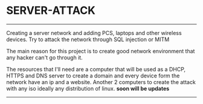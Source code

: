 # SERVER-ATTACK
---

Creating a server network and adding PCS, laptops and other wireless devices. Try to attack the network through SQL injection or MITM 

The main reason for this project is to create good network environment that any hacker can't go through it.

The resources that I'll need are a computer that will be used as a DHCP, HTTPS and DNS server to create a domain and every device form the network have an ip and a website.
Another 2 computers to create the attack with any iso ideally any distribution of linux. 
**soon will be updates**

---
